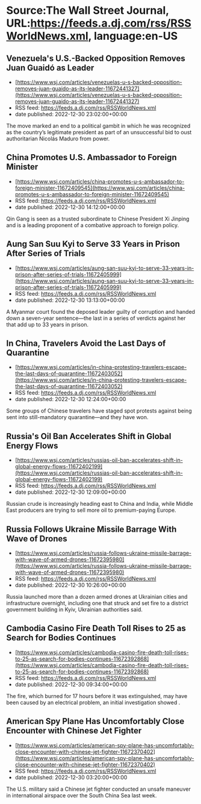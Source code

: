 # Source:The Wall Street Journal, URL:https://feeds.a.dj.com/rss/RSSWorldNews.xml, language:en-US

## Venezuela's U.S.-Backed Opposition Removes Juan Guaidó as Leader
 - [https://www.wsj.com/articles/venezuelas-u-s-backed-opposition-removes-juan-guaido-as-its-leader-11672441327](https://www.wsj.com/articles/venezuelas-u-s-backed-opposition-removes-juan-guaido-as-its-leader-11672441327)
 - RSS feed: https://feeds.a.dj.com/rss/RSSWorldNews.xml
 - date published: 2022-12-30 23:02:00+00:00

The move marked an end to a political gambit in which he was recognized as the country’s legitimate president as part of an unsuccessful bid to oust authoritarian Nicolás Maduro from power.

## China Promotes U.S. Ambassador to Foreign Minister
 - [https://www.wsj.com/articles/china-promotes-u-s-ambassador-to-foreign-minister-11672409545](https://www.wsj.com/articles/china-promotes-u-s-ambassador-to-foreign-minister-11672409545)
 - RSS feed: https://feeds.a.dj.com/rss/RSSWorldNews.xml
 - date published: 2022-12-30 14:12:00+00:00

Qin Gang is seen as a trusted subordinate to Chinese President Xi Jinping and is a leading proponent of a combative approach to foreign policy.

## Aung San Suu Kyi to Serve 33 Years in Prison After Series of Trials
 - [https://www.wsj.com/articles/aung-san-suu-kyi-to-serve-33-years-in-prison-after-series-of-trials-11672405999](https://www.wsj.com/articles/aung-san-suu-kyi-to-serve-33-years-in-prison-after-series-of-trials-11672405999)
 - RSS feed: https://feeds.a.dj.com/rss/RSSWorldNews.xml
 - date published: 2022-12-30 13:13:00+00:00

A Myanmar court found the deposed leader guilty of corruption and handed down a seven-year sentence—the last in a series of verdicts against her that add up to 33 years in prison.

## In China, Travelers Avoid the Last Days of Quarantine
 - [https://www.wsj.com/articles/in-china-protesting-travelers-escape-the-last-days-of-quarantine-11672403052](https://www.wsj.com/articles/in-china-protesting-travelers-escape-the-last-days-of-quarantine-11672403052)
 - RSS feed: https://feeds.a.dj.com/rss/RSSWorldNews.xml
 - date published: 2022-12-30 12:24:00+00:00

Some groups of Chinese travelers have staged spot protests against being sent into still-mandatory quarantine—and they have won.

## Russia's Oil Ban Accelerates Shift in Global Energy Flows
 - [https://www.wsj.com/articles/russias-oil-ban-accelerates-shift-in-global-energy-flows-11672402199](https://www.wsj.com/articles/russias-oil-ban-accelerates-shift-in-global-energy-flows-11672402199)
 - RSS feed: https://feeds.a.dj.com/rss/RSSWorldNews.xml
 - date published: 2022-12-30 12:09:00+00:00

Russian crude is increasingly heading east to China and India, while Middle East producers are trying to sell more oil to premium-paying Europe.

## Russia Follows Ukraine Missile Barrage With Wave of Drones
 - [https://www.wsj.com/articles/russia-follows-ukraine-missile-barrage-with-wave-of-armed-drones-11672395980](https://www.wsj.com/articles/russia-follows-ukraine-missile-barrage-with-wave-of-armed-drones-11672395980)
 - RSS feed: https://feeds.a.dj.com/rss/RSSWorldNews.xml
 - date published: 2022-12-30 10:26:00+00:00

Russia launched more than a dozen armed drones at Ukrainian cities and infrastructure overnight, including one that struck and set fire to a district government building in Kyiv, Ukrainian authorities said.

## Cambodia Casino Fire Death Toll Rises to 25 as Search for Bodies Continues
 - [https://www.wsj.com/articles/cambodia-casino-fire-death-toll-rises-to-25-as-search-for-bodies-continues-11672392868](https://www.wsj.com/articles/cambodia-casino-fire-death-toll-rises-to-25-as-search-for-bodies-continues-11672392868)
 - RSS feed: https://feeds.a.dj.com/rss/RSSWorldNews.xml
 - date published: 2022-12-30 09:34:00+00:00

The fire, which burned for 17 hours before it was extinguished, may have been caused by an electrical problem, an initial investigation showed .

## American Spy Plane Has Uncomfortably Close Encounter with Chinese Jet Fighter
 - [https://www.wsj.com/articles/american-spy-plane-has-uncomfortably-close-encounter-with-chinese-jet-fighter-11672370402](https://www.wsj.com/articles/american-spy-plane-has-uncomfortably-close-encounter-with-chinese-jet-fighter-11672370402)
 - RSS feed: https://feeds.a.dj.com/rss/RSSWorldNews.xml
 - date published: 2022-12-30 03:20:00+00:00

The U.S. military said a Chinese jet fighter conducted an unsafe maneuver in international airspace over the South China Sea last week.


